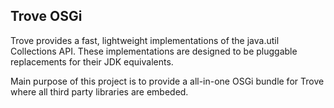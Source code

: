 Trove OSGi
-------------

Trove provides a fast, lightweight implementations of the java.util Collections API. These implementations are designed to be pluggable replacements for their JDK equivalents.

Main purpose of this project is to provide a all-in-one OSGi bundle for Trove where all third party libraries are embeded.

